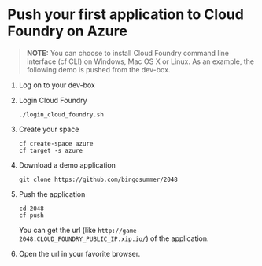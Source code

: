 # Push your first application to Cloud Foundry on Azure

>**NOTE:** You can choose to install Cloud Foundry command line interface (cf CLI) on Windows, Mac OS X or Linux. As an example, the following demo is pushed from the dev-box.

1. Log on to your dev-box

1. Login Cloud Foundry

    ```
    ./login_cloud_foundry.sh
    ```

1. Create your space

    ```
    cf create-space azure
    cf target -s azure
    ```

1. Download a demo application

    ```
    git clone https://github.com/bingosummer/2048
    ```

1. Push the application

    ```
    cd 2048
    cf push
    ```

    You can get the url (like `http://game-2048.CLOUD_FOUNDRY_PUBLIC_IP.xip.io/`) of the application.

1. Open the url in your favorite browser.
